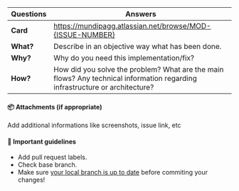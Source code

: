 | Questions     | Answers
| ------------- | -------------------------------------------------------
| **Card**         | https://mundipagg.atlassian.net/browse/MOD-{ISSUE-NUMBER}
| **What?**         | Describe in an objective way what has been done.
| **Why?**          | Why do you need this implementation/fix?
| **How?**          | How did you solve the problem? What are the main flows? Any technical information regarding infrastructure or architecture?

<!-- Click the form's "Preview button" to make sure the table is functional in GitHub. Thank you! -->

#### :package: Attachments (if appropriate)
Add additional informations like screenshots, issue link, etc

#### :speech_balloon: Important guidelines

* Add pull request labels.
* Check base branch.
* Make sure [your local branch is up to date](https://help.github.com/articles/syncing-a-fork/) before commiting your changes!

